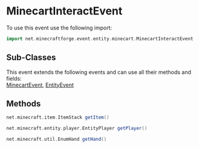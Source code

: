 # MinecartInteractEvent

To use this event use the following import:
```groovy
import net.minecraftforge.event.entity.minecart.MinecartInteractEvent
```

## Sub-Classes
This event extends the following events and can use all their methods and fields: <br>
[MinecartEvent](minecart_event.md), [EntityEvent](entity_event.md)

## Methods
```groovy
net.minecraft.item.ItemStack getItem()
```

```groovy
net.minecraft.entity.player.EntityPlayer getPlayer()
```

```groovy
net.minecraft.util.EnumHand getHand()
```

